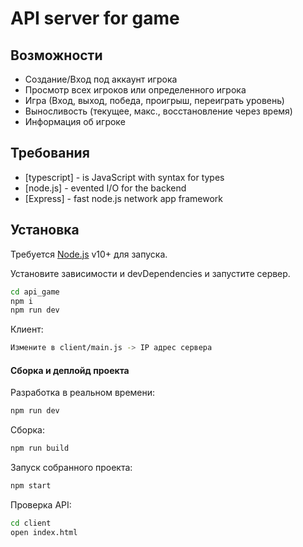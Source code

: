 # API server for game

## Возможности

- Создание/Вход под аккаунт игрока
- Просмотр всех игроков или определенного игрока
- Игра (Вход, выход, победа, проигрыш, переиграть уровень)
- Выносливость (текущее, макс., восстановление через время)
- Информация об игроке

## Требования

- [typescript] - is JavaScript with syntax for types
- [node.js] - evented I/O for the backend
- [Express] - fast node.js network app framework

## Установка

Требуется [Node.js](https://nodejs.org/) v10+ для запуска.

Установите зависимости и devDependencies и запустите сервер.

```sh
cd api_game
npm i
npm run dev
```
Клиент:

```sh
Измените в client/main.js -> IP адрес сервера
```
#### Сборка и деплойд проекта
Разработка в реальном времени:

```sh
npm run dev
```
Сборка:
```sh
npm run build
```
Запуск собранного проекта:

```sh
npm start
```

Проверка API:

```sh
cd client
open index.html
```